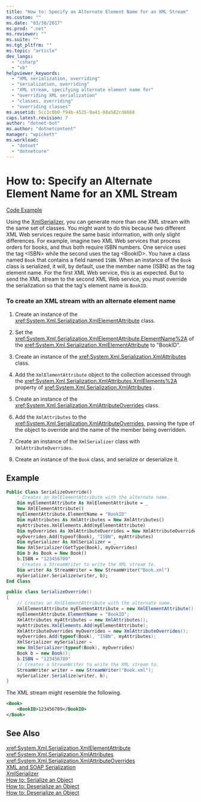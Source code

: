 ```yaml
---
title: "How to: Specify an Alternate Element Name for an XML Stream"
ms.custom: ""
ms.date: "03/30/2017"
ms.prod: ".net"
ms.reviewer: ""
ms.suite: ""
ms.tgt_pltfrm: ""
ms.topic: "article"
dev_langs: 
  - "csharp"
  - "vb"
helpviewer_keywords: 
  - "XML serialization, overriding"
  - "serialization, overriding"
  - "XML stream, specifying alternate element name for"
  - "overriding XML serialization"
  - "classes, overriding"
  - "overriding classes"
ms.assetid: 5cc1c0b0-f94b-4525-9a41-88a582cd6668
caps.latest.revision: 7
author: "dotnet-bot"
ms.author: "dotnetcontent"
manager: "wpickett"
ms.workload: 
  - "dotnet"
  - "dotnetcore"
---
```

# How to: Specify an Alternate Element Name for an XML Stream
[Code Example](#cpconoverridingserializationofclasseswithxmlattributeoverridesclassanchor1)  
  
 Using the [XmlSerializer](https://msdn.microsoft.com/library/system.xml.serialization.xmlserializer.aspx), you can generate more than one XML stream with the same set of classes. You might want to do this because two different XML Web services require the same basic information, with only slight differences. For example, imagine two XML Web services that process orders for books, and thus both require ISBN numbers. One service uses the tag \<ISBN> while the second uses the tag \<BookID>. You have a class named `Book` that contains a field named `ISBN`. When an instance of the `Book` class is serialized, it will, by default, use the member name (ISBN) as the tag element name. For the first XML Web service, this is as expected. But to send the XML stream to the second XML Web service, you must override the serialization so that the tag's element name is `BookID`.  
  
### To create an XML stream with an alternate element name  
  
1.  Create an instance of the <xref:System.Xml.Serialization.XmlElementAttribute> class.  
  
2.  Set the <xref:System.Xml.Serialization.XmlElementAttribute.ElementName%2A> of the <xref:System.Xml.Serialization.XmlElementAttribute> to "BookID".  
  
3.  Create an instance of the <xref:System.Xml.Serialization.XmlAttributes> class.  
  
4.  Add the `XmlElementAttribute` object to the collection accessed through the <xref:System.Xml.Serialization.XmlAttributes.XmlElements%2A> property of <xref:System.Xml.Serialization.XmlAttributes> .  
  
5.  Create an instance of the <xref:System.Xml.Serialization.XmlAttributeOverrides> class.  
  
6.  Add the `XmlAttributes` to the <xref:System.Xml.Serialization.XmlAttributeOverrides>, passing the type of the object to override and the name of the member being overridden.  
  
7.  Create an instance of the `XmlSerializer` class with `XmlAttributeOverrides`.  
  
8.  Create an instance of the `Book` class, and serialize or deserialize it.  
  
## Example  
  
```vb  
Public Class SerializeOverride()  
    ' Creates an XmlElementAttribute with the alternate name.  
    Dim myElementAttribute As XmlElementAttribute = _  
    New XmlElementAttribute()  
    myElementAttribute.ElementName = "BookID"  
    Dim myAttributes As XmlAttributes = New XmlAttributes()  
    myAttributes.XmlElements.Add(myElementAttribute)  
    Dim myOverrides As XmlAttributeOverrides = New XmlAttributeOverrides()  
    myOverrides.Add(typeof(Book), "ISBN", myAttributes)  
    Dim mySerializer As XmlSerializer = _  
    New XmlSerializer(GetType(Book), myOverrides)  
    Dim b As Book = New Book()  
    b.ISBN = "123456789"  
    ' Creates a StreamWriter to write the XML stream to.  
    Dim writer As StreamWriter = New StreamWriter("Book.xml")  
    mySerializer.Serialize(writer, b);  
End Class  
```  
  
```csharp  
public class SerializeOverride()  
{  
    // Creates an XmlElementAttribute with the alternate name.  
    XmlElementAttribute myElementAttribute = new XmlElementAttribute();  
    myElementAttribute.ElementName = "BookID";  
    XmlAttributes myAttributes = new XmlAttributes();  
    myAttributes.XmlElements.Add(myElementAttribute);  
    XmlAttributeOverrides myOverrides = new XmlAttributeOverrides();  
    myOverrides.Add(typeof(Book), "ISBN", myAttributes);  
    XmlSerializer mySerializer =   
    new XmlSerializer(typeof(Book), myOverrides)  
    Book b = new Book();  
    b.ISBN = "123456789"  
    // Creates a StreamWriter to write the XML stream to.  
    StreamWriter writer = new StreamWriter("Book.xml");  
    mySerializer.Serialize(writer, b);  
}  
```  
  
 The XML stream might resemble the following.  
  
```xml  
<Book>  
    <BookID>123456789</BookID>  
</Book>  
```  
  
## See Also  
 <xref:System.Xml.Serialization.XmlElementAttribute>  
 <xref:System.Xml.Serialization.XmlAttributes>  
 <xref:System.Xml.Serialization.XmlAttributeOverrides>  
 [XML and SOAP Serialization](../../../docs/standard/serialization/xml-and-soap-serialization.md)  
 [XmlSerializer](https://msdn.microsoft.com/library/system.xml.serialization.xmlserializer.aspx)  
 [How to: Serialize an Object](../../../docs/standard/serialization/how-to-serialize-an-object.md)  
 [How to: Deserialize an Object](../../../docs/standard/serialization/how-to-deserialize-an-object.md)  
 [How to: Deserialize an Object](../../../docs/standard/serialization/how-to-deserialize-an-object.md)
